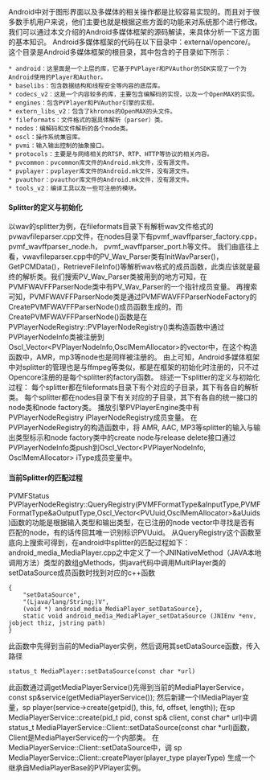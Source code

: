 Android中对于图形界面以及多媒体的相关操作都是比较容易实现的。而且对于很多数手机用户来说，他们主要也就是根据这些方面的功能来对系统那个进行修改。我们可以通过本文介绍的Android多媒体框架的源码解读，来具体分析一下这方面的基本知识。
Android多媒体框架的代码在以下目录中：external/opencore/。这个目录是Android多媒体框架的根目录，其中包含的子目录如下所示：
```  
* android：这里面是一个上层的库，它基于PVPlayer和PVAuthor的SDK实现了一个为Android使用的Player和Author。
* baselibs：包含数据结构和线程安全等内容的底层库。
* codecs_v2：这是一个内容较多的库，主要包含编解码的实现，以及一个OpenMAX的实现。
* engines：包含PVPlayer和PVAuthor引擎的实现。
* extern_libs_v2：包含了khronos的OpenMAX的头文件。
* fileformats：文件格式的据具体解析（parser）类。
* nodes：编解码和文件解析的各个node类。
* oscl：操作系统兼容库。
* pvmi：输入输出控制的抽象接口。
* protocols：主要是与网络相关的RTSP、RTP、HTTP等协议的相关内容。
* pvcommon：pvcommon库文件的Android.mk文件，没有源文件。
* pvplayer：pvplayer库文件的Android.mk文件，没有源文件。
* pvauthor：pvauthor库文件的Android.mk文件，没有源文件。
* tools_v2：编译工具以及一些可注册的模块。
```
#### Splitter的定义与初始化 
以wav的splitter为例，在fileformats目录下有解析wav文件格式的pvwavfileparser.cpp文件，在nodes目录下有pvmf_wavffparser_factory.cpp，pvmf_wavffparser_node.h， pvmf_wavffparser_port.h等文件。
我们由底往上看，vwavfileparser.cpp中的PV_Wav_Parser类有InitWavParser()，GetPCMData()，RetrieveFileInfo()等解析wav格式的成员函数，此类应该就是最终的解析类。我们搜索PV_Wav_Parser类被用到的地方可知，在PVMFWAVFFParserNode类中有PV_Wav_Parser的一个指针成员变量。
再搜索可知，PVMFWAVFFParserNode类是通过PVMFWAVFFParserNodeFactory的CreatePVMFWAVFFParserNode()成员函数生成的。而CreatePVMFWAVFFParserNode()函数是在PVPlayerNodeRegistry::PVPlayerNodeRegistry()类构造函数中通过PVPlayerNodeInfo类被注册到Oscl_Vector<PVPlayerNodeInfo,OsclMemAllocator>的vector中，在这个构造函数中，AMR，mp3等node也是同样被注册的。
由上可知，Android多媒体框架中对splitter的管理也是与ffmpeg等类似，都是在框架的初始化时注册的，只不过Opencore注册的是每个splitter的factory函数。
综述一下splitter的定义与初始化过程：
每个splitter都在fileformats目录下有个对应的子目录，其下有各自的解析类。
每个splitter都在nodes目录下有关对应的子目录，其下有各自的统一接口的node类和node factory类。
播放引擎PVPlayerEngine类中有PVPlayerNodeRegistry iPlayerNodeRegistry成员变量。
在PVPlayerNodeRegistry的构造函数中，将 AMR, AAC, MP3等splitter的输入与输出类型标示和node factory类中的create node与release delete接口通过PVPlayerNodeInfo类push到Oscl_Vector<PVPlayerNodeInfo, OsclMemAllocator> iType成员变量中。
#### 当前Splitter的匹配过程 
PVMFStatus PVPlayerNodeRegistry::QueryRegistry(PVMFFormatType&aInputType,PVMFFormatType&aOutputType,Oscl_Vector<PVUuid,OsclMemAllocator>&aUuids)函数的功能是根据输入类型和输出类型，在已注册的node vector中寻找是否有匹配的node，有的话传回其唯一识别标识PVUuid。
从QueryRegistry这个函数至底向上搜索可得到，在android中splitter的匹配过程如下：
android_media_MediaPlayer.cpp之中定义了一个JNINativeMethod（JAVA本地调用方法）类型的数组gMethods，供java代码中调用MultiPlayer类的setDataSource成员函数时找到对应的c++函数
```  
{
	"setDataSource", 
	"(Ljava/lang/String;)V", 
	(void *) android_media_MediaPlayer_setDataSource},
	static void android_media_MediaPlayer_setDataSource (JNIEnv *env, jobject thiz, jstring path) 
}
```
此函数中先得到当前的MediaPlayer实例，然后调用其setDataSource函数，传入路径
```  
status_t MediaPlayer::setDataSource(const char *url) 
```
此函数通过调getMediaPlayerService()先得到当前的MediaPlayerService，const sp<IMediaPlayerService>&service(getMediaPlayerService()); 
然后新建一个IMediaPlayer变量，sp<IMediaPlayer> player(service->create(getpid(), this, fd, offset, length));
在sp<IMediaPlayer> MediaPlayerService::create(pid_t pid, const sp<IMediaPlayerClient>& client, const char* url)中调status_t MediaPlayerService::Client::setDataSource(const char *url)函数，Client是MediaPlayerService的一个内部类。
在MediaPlayerService::Client::setDataSource中，调 sp<MediaPlayerBase> MediaPlayerService::Client::createPlayer(player_type playerType)
生成一个继承自MediaPlayerBase的PVPlayer实例。